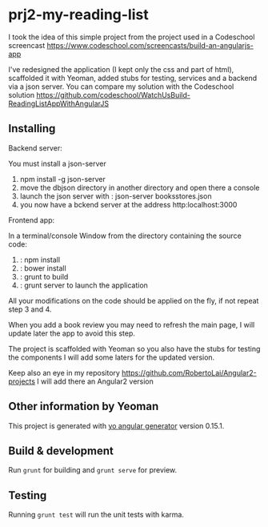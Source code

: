 # prj2-my-reading-list

I took the idea of this simple project from the project used in a Codeschool screencast
https://www.codeschool.com/screencasts/build-an-angularjs-app

I've redesigned the application (I kept only the css and part of html), scaffolded it with Yeoman, added stubs for testing, services and a backend via a json server.
You can compare my solution with the Codeschool solution https://github.com/codeschool/WatchUsBuild-ReadingListAppWithAngularJS

## Installing

Backend server:

You must install a json-server

 1. npm install -g json-server
 2. move the dbjson directory in another directory and open there a console
 3. launch the json server with
   <yourpath>: json-server booksstores.json
 4. you now have a bckend server at the address http:localhost:3000

Frontend app:

In a terminal/console Window from the directory containing the source code:

 1. <yourpath>: npm install
 2. <yourpath>: bower install
 3. <yourpath>: grunt to build
 4. <yourpath>: grunt server to launch the application

All your modifications on the code should be applied on the fly,
if not repeat step 3 and 4.

When you add a book review you may need to refresh the main page,
I will update later the app to avoid this step.

The project is scaffolded with Yeoman so you also have the stubs for testing the components I will add some laters for the updated version.

Keep also an eye in my repository
https://github.com/RobertoLai/Angular2-projects
I will add there an Angular2 version


## Other information by Yeoman
This project is generated with [yo angular generator](https://github.com/yeoman/generator-angular)
version 0.15.1.

## Build & development

Run `grunt` for building and `grunt serve` for preview.

## Testing

Running `grunt test` will run the unit tests with karma.
